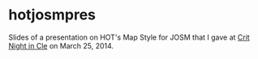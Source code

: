 hotjosmpres
===========

Slides of a presentation on HOT's Map Style for JOSM that I gave at [Crit Night in Cle](http://www.critnightcle.com/) on March 25, 2014.
